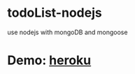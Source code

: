# todoList-nodejs
use nodejs with mongoDB and mongoose

# Demo: [heroku](https://todolist-douglas06mp.herokuapp.com/)
